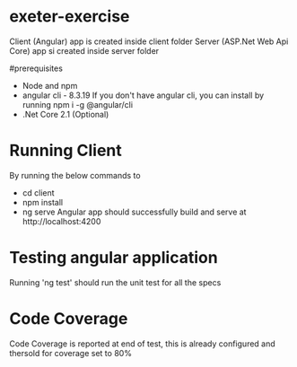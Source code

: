 # exeter-exercise
Client (Angular) app is created inside client folder
Server (ASP.Net Web Api Core) app si created inside server folder

#prerequisites
- Node and npm
- angular cli - 8.3.19
    If you don't have angular cli, you can install by running  npm i -g @angular/cli
- .Net Core 2.1 (Optional)


# Running Client

By running the below commands to 
- cd client
- npm install
- ng serve
    Angular app should successfully build and serve at http://localhost:4200

# Testing angular application

Running 'ng test' should run the unit test for all the specs

# Code Coverage

Code Coverage is reported at end of test, this is already configured and thersold for coverage set to 80%